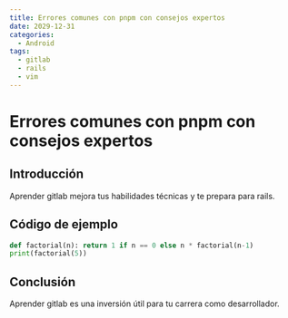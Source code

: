 ```yaml
---
title: Errores comunes con pnpm con consejos expertos
date: 2029-12-31
categories:
  - Android
tags:
  - gitlab
  - rails
  - vim
---
```


# Errores comunes con pnpm con consejos expertos

## Introducción

Aprender gitlab mejora tus habilidades técnicas y te prepara para rails.

## Código de ejemplo

```python
def factorial(n): return 1 if n == 0 else n * factorial(n-1)
print(factorial(5))
```

## Conclusión

Aprender gitlab es una inversión útil para tu carrera como desarrollador.